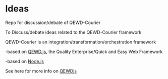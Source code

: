 # Ideas
Repo for discussion/debate of QEWD-Courier 


To Discuss/debate ideas related to the QEWD-Courier framework


 
QEWD-Courier is an integration/transformation/orchestration framework 

-based on [QEWD.js](https://github.com/robtweed/qewd), the Quality Enterprise/Quick and Easy Web Framework 

-based on [Node.js](https://github.com/nodejs/node)


See here for more info on [QEWDjs](http://qewdjs.com)
